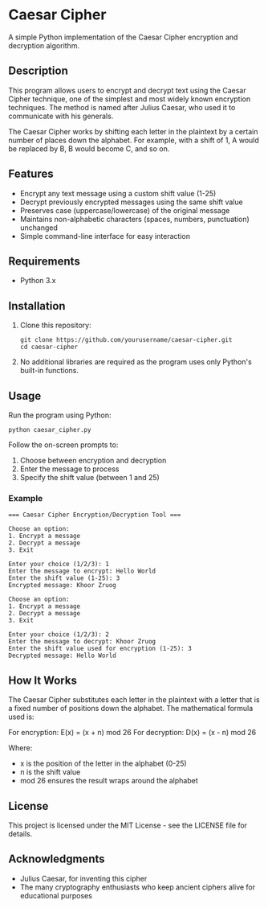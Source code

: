 # Caesar Cipher

A simple Python implementation of the Caesar Cipher encryption and decryption algorithm.

## Description

This program allows users to encrypt and decrypt text using the Caesar Cipher technique, one of the simplest and most widely known encryption techniques. The method is named after Julius Caesar, who used it to communicate with his generals.

The Caesar Cipher works by shifting each letter in the plaintext by a certain number of places down the alphabet. For example, with a shift of 1, A would be replaced by B, B would become C, and so on.

## Features

- Encrypt any text message using a custom shift value (1-25)
- Decrypt previously encrypted messages using the same shift value
- Preserves case (uppercase/lowercase) of the original message
- Maintains non-alphabetic characters (spaces, numbers, punctuation) unchanged
- Simple command-line interface for easy interaction

## Requirements

- Python 3.x

## Installation

1. Clone this repository:
   ```
   git clone https://github.com/yourusername/caesar-cipher.git
   cd caesar-cipher
   ```

2. No additional libraries are required as the program uses only Python's built-in functions.

## Usage

Run the program using Python:

```
python caesar_cipher.py
```

Follow the on-screen prompts to:
1. Choose between encryption and decryption
2. Enter the message to process
3. Specify the shift value (between 1 and 25)

### Example

```
=== Caesar Cipher Encryption/Decryption Tool ===

Choose an option:
1. Encrypt a message
2. Decrypt a message
3. Exit

Enter your choice (1/2/3): 1
Enter the message to encrypt: Hello World
Enter the shift value (1-25): 3
Encrypted message: Khoor Zruog

Choose an option:
1. Encrypt a message
2. Decrypt a message
3. Exit

Enter your choice (1/2/3): 2
Enter the message to decrypt: Khoor Zruog
Enter the shift value used for encryption (1-25): 3
Decrypted message: Hello World
```

## How It Works

The Caesar Cipher substitutes each letter in the plaintext with a letter that is a fixed number of positions down the alphabet. The mathematical formula used is:

For encryption: E(x) = (x + n) mod 26
For decryption: D(x) = (x - n) mod 26

Where:
- x is the position of the letter in the alphabet (0-25)
- n is the shift value
- mod 26 ensures the result wraps around the alphabet

## License

This project is licensed under the MIT License - see the LICENSE file for details.

## Acknowledgments

- Julius Caesar, for inventing this cipher
- The many cryptography enthusiasts who keep ancient ciphers alive for educational purposes
